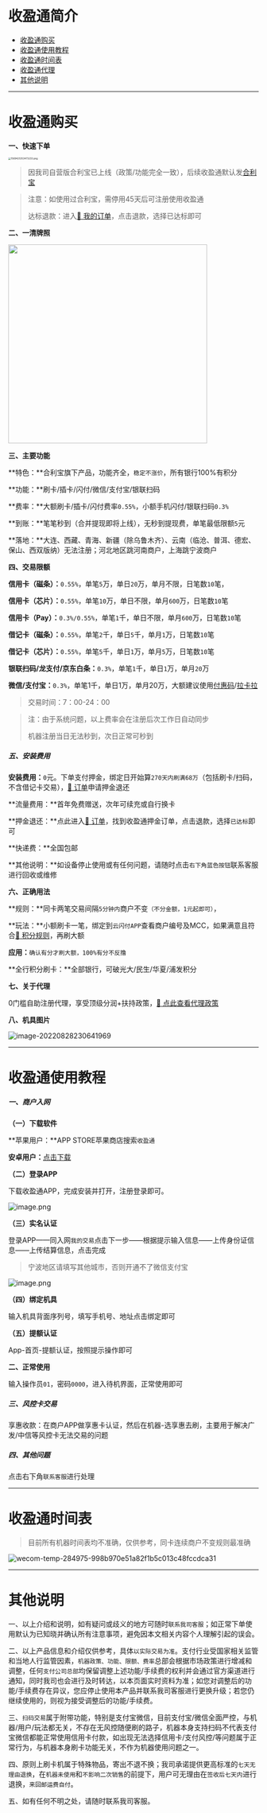 # 收盈通简介

- [收盈通购买](#收盈通购买)
- [收盈通使用教程](#收盈通使用教程)
- [收盈通时间表](#收盈通时间表)
- [收盈通代理](agent/hlbsyt.md)
- [其他说明](#其他说明)

---

# 收盈通购买

**一、快速下单**

[<img src="https://cos.zjkmkj.com/media/2024/08/20/c21febbdbdd81d0f3807593c0aabbf09-2.webp" alt="1569425353473233.png" style="zoom:33%;" />](https://kmshop.zjkmkj.com/pages/goods_details/index?id=40)

> 因我司自营版合利宝已上线（政策/功能完全一致），后续收盈通默认发[合利宝](tool/hlb.md)

> 注意：如使用过合利宝，需停用45天后可注册使用收盈通
>
> 达标退款：进入[:link: 我的订单](http://kmshop.zjkmkj.com/pages/users/order_list/index)，点击退款，选择已达标即可

**二、一清牌照**

<img src="https://cos.zjkmkj.com/media/2024/08/20/7eefd0b90f84f3527eacd9151aeed185-2.webp" width=400 />

**三、主要功能**

**特色：**合利宝旗下产品，功能齐全，`稳定不涨价`，所有银行100%有积分

**功能：**刷卡/插卡/闪付/微信/支付宝/银联扫码

**费率：**大额刷卡/插卡/闪付费率`0.55%`，小额手机闪付/银联扫码`0.3%`

**到账：**笔笔秒到（合并提现即将上线），无秒到提现费，单笔最低限额`5`元

**落地：**大连、西藏、青海、新疆（除乌鲁木齐）、云南（临沧、普洱、德宏、保山、西双版纳）无法注册；河北地区跳河南商户，上海跳宁波商户

**四、交易限额**

**信用卡（磁条）：**`0.55%`，单笔`5`万，单日`20`万，单月不限，日笔数`10`笔，

**信用卡（芯片）：**`0.55%`，单笔`10`万，单日不限，单月`600`万，日笔数`10`笔

**信用卡（Pay）：**`0.3%/0.55%`，单笔`1`千，单日不限，单月`600`万，日笔数`10`笔

**借记卡（磁条）：**`0.55%`，单笔`2`千，单日`5`千，单月`1`万，日笔数`10`笔

**借记卡（芯片）：**`0.55%`，单笔`5`千，单日`1`万，单月`5`万，日笔数`10`笔

**银联扫码/龙支付/京东白条：**`0.3%`，单笔`1`千，单日`1`万，单月`20`万

**微信/支付宝：**`0.3%`，单笔1千，单日1万，单月20万，大额建议使用[付惠码](tool/fhm.md)/[拉卡拉](tool/lkl.md)

> 交易时间：7：00-24：00

> 注：由于系统问题，以上费率会在注册后次工作日自动同步
>
> 机器注册当日无法秒到，次日正常可秒到

##### 五、安装费用

**安装费用：**`0`元。下单支付押金，绑定日开始算`270天内刷满68万`（包括刷卡/扫码，不含借记卡交易），[:link: 订单](http://kmshop.zjkmkj.com/pages/users/order_list/index)申请押金退还

**流量费用：**首年免费赠送，次年可续充或自行换卡

**押金退还：**点此进入[:link: 订单](http://kmshop.zjkmkj.com/pages/users/order_list/index)，找到收盈通押金订单，点击退款，选择`已达标`即可

**快递费：**全国包邮

**其他说明：**如设备停止使用或有任何问题，请随时点击`右下角蓝色按钮`联系客服进行回收或维修

**六、正确用法**

**规则：**同卡两笔交易间隔`5分钟内`商户不变`（不分金额，1元起即可）`，

**玩法：**小额刷卡一笔，绑定到`云闪付APP`查看商户编号及MCC，如果满意且符合[:link: 积分规则](start/integral.md)，再刷大额

**应用：**`确认有分才刷大额，100%有分不反撸`

**全行积分刷卡：**全部银行，可破光大/民生/华夏/浦发积分

**七、关于代理**

0门槛自助注册代理，享受顶级分润+扶持政策，[:link: 点此查看代理政策](agent/hlbsyt.md)

**八、机具图片**

![image-20220828230641969](https://cos.zjkmkj.com/media/2024/08/20/aad817fa6ad06c0645320d5896f69c61-2.webp)

---

# 收盈通使用教程

##### 一、商户入网

**（一）下载软件**

**苹果用户：**APP STORE苹果商店搜索`收盈通`

**安卓用户：**[点击下载](https://h5.yingdaipay.com/pages/share/inviteDownloadSh)

**（二）登录APP**

下载收盈通APP，完成安装并打开，注册登录即可。

![image.png](https://cos.zjkmkj.com/media/2024/08/20/aa3ca1865c52e0b7f5bb27d626b37751-2.webp)

**（三）实名认证**

登录APP——同入网`我的交易`点击下一步——根据提示输入信息——上传身份证信息——上传结算信息，点击完成

> 宁波地区请填写其他城市，否则开通不了微信支付宝

![image.png](https://cos.zjkmkj.com/media/2024/08/20/ac2852cbb5897adcf59f0f81859b7378-2.webp)

**（四）绑定机具**

输入机具背面序列号，填写手机号、地址点击绑定即可

**（五）提额认证**

App-首页-提额认证，按照提示操作即可

**二、正常使用**

输入操作员`01`，密码`0000`，进入待机界面，正常使用即可

##### 三、风控卡交易

享惠收款：在商户APP做享惠卡认证，然后在机器-选享惠去刷，主要用于解决广发/中信等风控卡无法交易的问题

##### 四、其他问题

点击右下角`联系客服`进行处理

---

# 收盈通时间表

> 目前所有机器时间表均不准确，仅供参考，同卡连续商户不变规则最准确

![wecom-temp-284975-998b970e51a82f1b5c013c48fccdca31](https://cos.zjkmkj.com/media/2024/08/20/12f54df1946c492ebad3047ac856ffeb-2.webp)

---

# 其他说明

一、以上介绍和说明，如有疑问或歧义的地方可随时`联系我司客服`；如正常下单使用默认为已知晓并确认所有注意事项，避免因本文相关内容个人理解引起的误会。

二、以上产品信息和介绍仅供参考，具体`以实际交易为准`。支付行业受国家相关监管和当地人行监管因素，`机器政策、功能、限额、费率`总部会根据市场政策进行增减和调整，任何`支付公司总部`均保留调整上述功能/手续费的权利并会通过官方渠道进行通知，同时我司也会进行及时转达，以本页面实时资料为准；如您对调整后的功能/手续费存在异议，您应停止使用本产品并联系我司客服进行更换升级；若您仍继续使用的，则视为接受调整后的功能/手续费。

三、`扫码交易`属于附带功能，特别是支付宝微信，目前支付宝/微信全面严控，与机器/用户/玩法都无关，不存在无风控随便刷的路子，机器本身支持扫码不代表支付宝微信都能正常使用信用卡付款，如出现无法选择信用卡/支付风控/等问题属于正常行为，与机器本身刷卡功能无关，不作为机器使用问题之一。

四、原则上刷卡机属于特殊物品，寄出不退不换；我司承诺提供更高标准的`七天无理由退换`，在`机器未使用`和`不影响二次销售`的前提下，用户可无理由在`签收后七天内`进行退换，`来回邮运费自付`。

五、如有任何不明之处，请随时联系我司客服。
